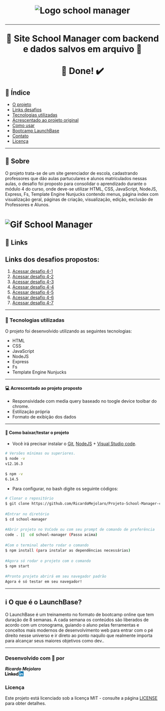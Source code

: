 <h1 align="center"> 
<img src="https://img.icons8.com/fluent/48/000000/school.png" alt="Logo school manager" width="200px">

---

🚀 Site School Manager com backend e dados salvos em arquivo 🚀 <br/><br/> 🚀 Done! ✔️
</h1>


## 📑️ Índice

- [O projeto](#📝️-Sobre)
- [Links desafios](#📝️-Links)
- [Tecnologias utilizadas](#🚀️-Tecnologias-utilizadas)
- [Acrescentado ao projeto original](#💻️-Acrescentado-ao-projeto-original)
- [Como usar](#💾️-Como-baixar/testar-o-projeto)
- [Bootcamp LaunchBase](#ℹ️-O-que-é-o-LaunchBase)
- [Contato](#-Desenvolvido-com-💙️-por)
- [Licença](#-Licença)

---

## 📝️ Sobre

O projeto trata-se de um site gerenciador de escola, cadastrando professores que
dão aulas partuculares e alunos matrículados nessas aulas, o desafio foi proposto
para consolidar o aprendizado durante o módulo 4 do curso, onde deve-se utilizar HTML, CSS, JavaScript, NodeJS, Express, Fs, Template Engine Nunjucks contendo menus, página index com visualização geral, páginas de criação, visualização, edição, exclusão de Professores e Alunos.

<h1>
<img src="public/assets/school-manager.gif" alt="Gif School Manager">
</h1>

## 📝️ Links

<h2>Links dos desafios propostos:</h2>
<ol>
  <li>
  <a href="https://github.com/Rocketseat/bootcamp-launchbase-desafios-04/blob/master/desafios/04-1-header.md">Acessar desafio 4-1
  </a>
  </li>
  <li>
  <a href="https://github.com/Rocketseat/bootcamp-launchbase-desafios-04/blob/master/desafios/04-2-card-teacher.md">Acessar desafio 4-2
  </a>
  </li>
  <li>
  <a href="https://github.com/Rocketseat/bootcamp-launchbase-desafios-04/blob/master/desafios/04-3-form-and-routes-teacher.md">Acessar desafio 4-3
  </a>
  </li>
  <li>
  <a href="https://github.com/Rocketseat/bootcamp-launchbase-desafios-04/blob/master/desafios/04-4-show-edit-format-teacher.md">Acessar desafio 4-4
  </a>
  </li>
  <li>
  <a href="https://github.com/Rocketseat/bootcamp-launchbase-desafios-04/blob/master/desafios/04-5-put-delete-teacher.md">Acessar desafio 4-5
  </a>
  </li>
  <li>
  <a href="https://github.com/Rocketseat/bootcamp-launchbase-desafios-04/blob/master/desafios/04-6-list-teachers.md">Acessar desafio 4-6
  </a>
  </li>
  <li>
  <a href="https://github.com/Rocketseat/bootcamp-launchbase-desafios-04/blob/master/desafios/04-7-students.md">Acessar desafio 4-7
  </a>
  </li>
</ol>

---

### 🚀️ Tecnologias utilizadas

O projeto foi desenvolvido utilizando as seguintes tecnologias:

- HTML
- CSS
- JavaScript
- NodeJS
- Express
- Fs
- Template Engine Nunjucks

---

#### 💻️ Acrescentado ao projeto proposto

- Responsividade com media query baseado no toogle device toolbar do chrome.
- Estilização própria
- Formato de exibição dos dados

---

#### 💾️ Como baixar/testar o projeto

- Você irá precisar instalar o [Git](https://git-scm.com/), [NodeJS](https://nodejs.org/pt-br/download/) + [Visual Studio code](https://code.visualstudio.com/).

```bash
# Versões mínimas ou superiores.
$ node -v
v12.16.3

$ npm -v
6.14.5
```

- Para configurar, no bash digite os seguinte códigos:

```bash
# Clonar o repositório
$ git clone https://github.com/RicardoMejolaro/Projeto-School-Manager-com-NodeJS.git

#Entrar no diretório
$ cd school-manager

#Abrir projeto no VsCode ou com seu prompt de comando de preferência
code . ||  cd school-manager (Passo acima) 

#Com o terminal aberto rodar o comando
$ npm install (para instalar as dependências necessárias)

#Agora só rodar o projeto com o comando
$ npm start

#Pronto projeto abrirá em seu navegador padrão
Agora é só testar em seu navegador!

```
---

## ℹ️ O que é o LaunchBase?

O LaunchBase é um treinamento no formato de bootcamp online que tem duração de 8 semanas. A cada semana os conteúdos são liberados de acordo com um cronograma, guiando o aluno pelas ferramentas e conceitos mais modernos de desenvolvimento web para entrar com o pé direito nesse universo e ir direto ao ponto naquilo que realmente importa para alcançar seus maiores objetivos como dev..

---

### Desenvolvido com 💙️ por

***Ricardo Mejolaro*** 
<br/> 
<a href="https://www.linkedin.com/in/ricardo-mejolaro/">
<img src="public/assets/linkedin.png">
</a>

### Licença

Este projeto está licenciado sob a licença MIT - consulte a página [LICENSE](https://opensource.org/licenses/MIT) para obter detalhes.

